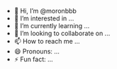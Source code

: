 - 👋 Hi, I’m @moronbbb
- 👀 I’m interested in ...
- 🌱 I’m currently learning ...
- 💞️ I’m looking to collaborate on ...
- 📫 How to reach me ...
- 😄 Pronouns: ...
- ⚡ Fun fact: ...

<!---
moronbbb/moronbbb is a ✨ special ✨ repository because its `README.md` (this file) appears on your GitHub profile.
You can click the Preview link to take a look at your changes.
--->
